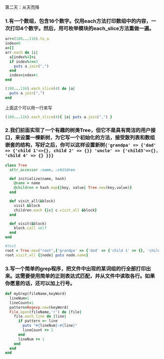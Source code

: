 第二天：从天而降
### 1.有一个数组，包含16个数字。仅用each方法打印数组中的内容，一次打印4个数字。然后，用可枚举模块的each_slice方法重做一遍。

```ruby
arr=(100...116).to_a
index=0
a=[]
arr.each do |i|  
  a[index%4]=i   
  if index%4==3
    puts a.join(",")  
  end
  index=index+1
end
```
```ruby
(100...116).each_slice(4) do |a|
  puts a.join(",")
end
```
上面这个可以用一行来写
```ruby
(100...116).each_slice(4){ |a| puts a.join(",") } 
```

### 2.我们前面实现了一个有趣的树类Tree，但它不是具有简洁的用户接口，来设置一棵新树，为它写一个初始化的方法，接受散列表和数组嵌套的结构，写好之后，你可以这样设置新树`{'grandpa' => {'dad' => {'child 1'=>{}, child 2' => {}} 'uncle' => {'child3'=>{}, 'child 4' => {} }}}`

```ruby
class Tree
  attr_accessor :name, :children

  def initialize(name, hash)
    @name = name
    @children = hash.map{|key, value| Tree.new(key,value)}
  end

  def visit_all(&block)
    visit &block
    children.each {|c| c.visit_all &block}
  end

  def visit(&block)
    block.call self
  end
end

#test
root = Tree.new("root",{'grandpa' => {'dad' => {'child 1' => {}, 'child 2' => {}}, 'uncle' => {'child 3' => {}, 'child 4' => {} }}})
root.visit_all {|node| puts node.name}
```

### 3.写一个简单的grep程序，把文件中出现的某词组的行全部打印出来。这需要使用简单的正则表达式匹配，并从文件中读取各行。如果你愿意的话，还可以加上行号。
```ruby
def myGrep(fileName,keyWord)
  lineNum=1
  lineCount=1
  pattern=Regexp.new(keyWord)
  File.open(fileName,'r') do |file|
    file.each_line do |line|
      if pattern =~ line
        puts "#{lineNum}:#{line}"
        lineCount += 1
      end
      lineNum += 1
    end
  end
end
```



